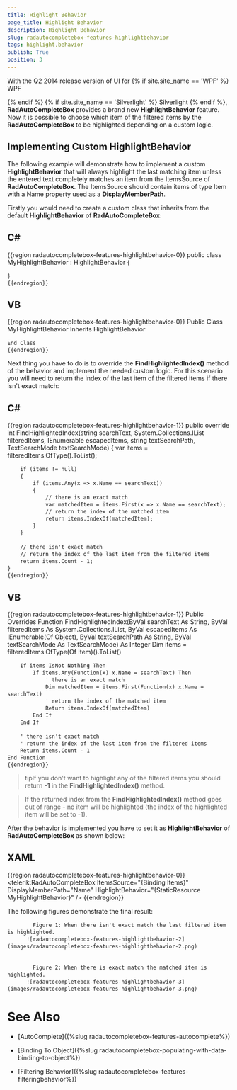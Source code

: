 ```yaml
---
title: Highlight Behavior
page_title: Highlight Behavior
description: Highlight Behavior
slug: radautocompletebox-features-highlightbehavior
tags: highlight,behavior
publish: True
position: 3
---
```



With the Q2 2014 release version of UI for 
  {% if site.site_name == 'WPF' %}
WPF

 {% endif %}
  {% if site.site_name == 'Silverlight' %}
Silverlight
 {% endif %}, __RadAutoCompleteBox__
        provides a brand new __HighlightBehavior__ feature. Now it is possible to choose which item of the filtered items by the __RadAutoCompleteBox__ to
        be highlighted depending on a custom logic.
      

## Implementing Custom HighlightBehavior

The following example will demonstrate how to implement a custom __HighlightBehavior__ that will always highlight the last matching item unless the entered text completely matches
          an item from the ItemsSource of __RadAutoCompleteBox__. The ItemsSource should contain items of type Item with a Name property used as a __DisplayMemberPath__.
        

Firstly you would need to create a custom class that inherits from the default __HighlightBehavior__ of __RadAutoCompleteBox__:
        

## C#

{{region radautocompletebox-features-highlightbehavior-0}}
	public class MyHighlightBehavior : HighlightBehavior
	{
	
	}
	{{endregion}}



## VB

{{region radautocompletebox-features-highlightbehavior-0}}
	Public Class MyHighlightBehavior
		Inherits HighlightBehavior
	
	End Class
	{{endregion}}



Next thing you have to do is to override the __FindHighlightedIndex()__ method of the behavior and implement the needed custom logic. For
          this scenario you will need to return the index of the last item of the filtered items if there isn't exact match:
        

## C#

{{region radautocompletebox-features-highlightbehavior-1}}
	public override int FindHighlightedIndex(string searchText, System.Collections.IList filteredItems, IEnumerable<object> escapedItems, string textSearchPath, TextSearchMode textSearchMode)
	{
	    var items = filteredItems.OfType<Item>().ToList<Item>();
	
	    if (items != null)
	    {
	        if (items.Any(x => x.Name == searchText))
	        {
	            // there is an exact match
	            var matchedItem = items.First(x => x.Name == searchText);
	            // return the index of the matched item
	            return items.IndexOf(matchedItem);
	        }
	    }
	
	    // there isn't exact match
	    // return the index of the last item from the filtered items 
	    return items.Count - 1;
	}
	{{endregion}}



## VB

{{region radautocompletebox-features-highlightbehavior-1}}
	Public Overrides Function FindHighlightedIndex(ByVal searchText As String, ByVal filteredItems As System.Collections.IList, ByVal escapedItems As IEnumerable(Of Object), ByVal textSearchPath As String, ByVal textSearchMode As TextSearchMode) As Integer
		Dim items = filteredItems.OfType(Of Item)().ToList()
	
		If items IsNot Nothing Then
			If items.Any(Function(x) x.Name = searchText) Then
				' there is an exact match
				Dim matchedItem = items.First(Function(x) x.Name = searchText)
				' return the index of the matched item
				Return items.IndexOf(matchedItem)
			End If
		End If
	
		' there isn't exact match
		' return the index of the last item from the filtered items 
		Return items.Count - 1
	End Function
	{{endregion}}



>tipIf you don't want to highlight any of the filtered items you should return __-1__ in the __FindHighlightedIndex()__ method.
          

>If the returned index from the __FindHighlightedIndex()__ method goes out of range - no item will be highlighted (the index of the highlighted item will be set to -1).
          

After the behavior is implemented you have to set it as __HighlightBehavior__ of __RadAutoCompleteBox__ as shown below:
        

## XAML

{{region radautocompletebox-features-highlightbehavior-0}}
	<telerik:RadAutoCompleteBox ItemsSource="{Binding Items}"
	                            DisplayMemberPath="Name"
	                            HighlightBehavior="{StaticResource MyHighlightBehavior}" />
	{{endregion}}



The following figures demonstrate the final result:
        


            Figure 1: When there isn't exact match the last filtered item is highlighted.
          ![radautocompletebox-features-highlightbehavior-2](images/radautocompletebox-features-highlightbehavior-2.png)


            Figure 2: When there is exact match the matched item is highlighted.
          ![radautocompletebox-features-highlightbehavior-3](images/radautocompletebox-features-highlightbehavior-3.png)

# See Also

 * [AutoComplete]({%slug radautocompletebox-features-autocomplete%})

 * [Binding To Object]({%slug radautocompletebox-populating-with-data-binding-to-object%})

 * [Filtering Behavior]({%slug radautocompletebox-features-filteringbehavior%})
